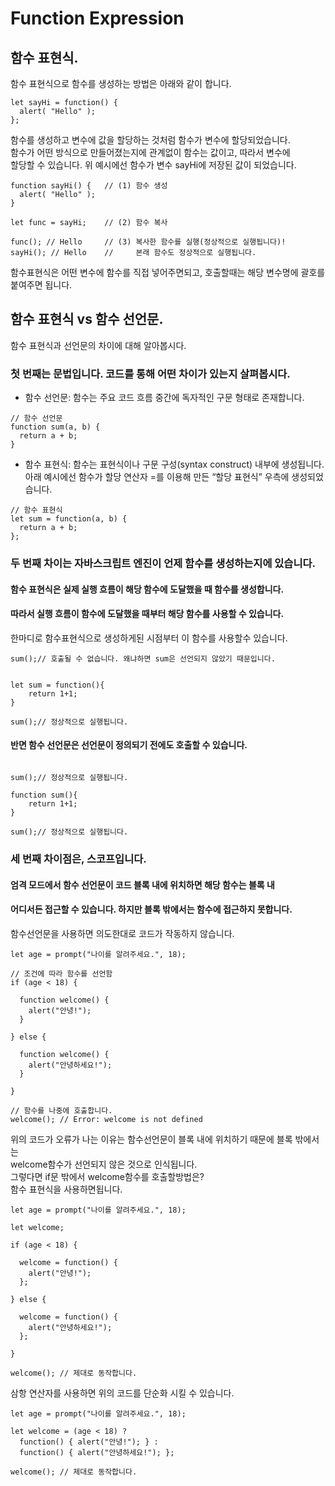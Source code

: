 # Function Expression  
## 함수 표현식. 
함수 표현식으로 함수를 생성하는 방법은 아래와 같이 합니다.  
````
let sayHi = function() {
  alert( "Hello" );
};
````  
함수를 생성하고 변수에 값을 할당하는 것처럼 함수가 변수에 할당되었습니다.   
함수가 어떤 방식으로 만들어졌는지에 관계없이 함수는 값이고, 따라서 변수에   
할당할 수 있습니다. 위 예시에선 함수가 변수 sayHi에 저장된 값이 되었습니다.  
````
function sayHi() {   // (1) 함수 생성
  alert( "Hello" );
}

let func = sayHi;    // (2) 함수 복사

func(); // Hello     // (3) 복사한 함수를 실행(정상적으로 실행됩니다)!
sayHi(); // Hello    //     본래 함수도 정상적으로 실행됩니다.
````  
함수표현식은 어떤 변수에 함수를 직접 넣어주면되고, 호출할때는 해당 변수명에 괄호를 붙여주면 됩니다.  

## 함수 표현식 vs 함수 선언문. 
함수 표현식과 선언문의 차이에 대해 알아봅시다.  
### 첫 번째는 문법입니다. 코드를 통해 어떤 차이가 있는지 살펴봅시다.

- 함수 선언문: 함수는 주요 코드 흐름 중간에 독자적인 구문 형태로 존재합니다.  
````
// 함수 선언문
function sum(a, b) {
  return a + b;
}
````
- 함수 표현식: 함수는 표현식이나 구문 구성(syntax construct) 내부에 생성됩니다.   
아래 예시에선 함수가 할당 연산자 =를 이용해 만든 “할당 표현식” 우측에 생성되었습니다.  
````
// 함수 표현식
let sum = function(a, b) {
  return a + b;
};
````
### 두 번째 차이는 자바스크립트 엔진이 언제 함수를 생성하는지에 있습니다.

#### 함수 표현식은 실제 실행 흐름이 해당 함수에 도달했을 때 함수를 생성합니다.   
#### 따라서 실행 흐름이 함수에 도달했을 때부터 해당 함수를 사용할 수 있습니다.  
한마디로 함수표현식으로 생성하게된 시점부터 이 함수를 사용할수 있습니다.  
````
sum();// 호출될 수 없습니다. 왜냐하면 sum은 선언되지 않았기 때문입니다.


let sum = function(){
	return 1+1;
}

sum();// 정상적으로 실행됩니다.
````
#### 반면 함수 선언문은 선언문이 정의되기 전에도 호출할 수 있습니다.  
````

sum();// 정상적으로 실행됩니다.

function sum(){
	return 1+1; 
}

sum();// 정상적으로 실행됩니다.
````
### 세 번째 차이점은, 스코프입니다.   
#### 엄격 모드에서 함수 선언문이 코드 블록 내에 위치하면 해당 함수는 블록 내   
#### 어디서든 접근할 수 있습니다. 하지만 블록 밖에서는 함수에 접근하지 못합니다.  
함수선언문을 사용하면 의도한대로 코드가 작동하지 않습니다.  
````  
let age = prompt("나이를 알려주세요.", 18);

// 조건에 따라 함수를 선언함
if (age < 18) {

  function welcome() {
    alert("안녕!");
  }

} else {

  function welcome() {
    alert("안녕하세요!");
  }

}

// 함수를 나중에 호출합니다.
welcome(); // Error: welcome is not defined
````
위의 코드가 오류가 나는 이유는 함수선언문이 블록 내에 위치하기 때문에 블록 밖에서는  
welcome함수가 선언되지 않은 것으로 인식됩니다.  
그렇다면 if문 밖에서 welcome함수를 호출할방법은?  
함수 표현식을 사용하면됩니다.  
````
let age = prompt("나이를 알려주세요.", 18);

let welcome;

if (age < 18) {

  welcome = function() {
    alert("안녕!");
  };

} else {

  welcome = function() {
    alert("안녕하세요!");
  };

}

welcome(); // 제대로 동작합니다.
````

삼항 연산자를 사용하면 위의 코드를 단순화 시킬 수 있습니다.  
````
let age = prompt("나이를 알려주세요.", 18);

let welcome = (age < 18) ?
  function() { alert("안녕!"); } :
  function() { alert("안녕하세요!"); };

welcome(); // 제대로 동작합니다.
````



